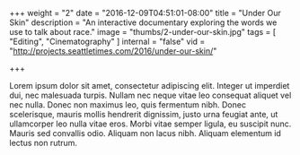 +++
weight = "2"
date = "2016-12-09T04:51:01-08:00"
title = "Under Our Skin"
description = "An interactive documentary exploring the words we use to talk about race."
image = "thumbs/2-under-our-skin.jpg"
tags = [ "Editing", "Cinematography" ]
internal = "false"
vid = "http://projects.seattletimes.com/2016/under-our-skin/"

+++

Lorem ipsum dolor sit amet, consectetur adipiscing elit. Integer ut imperdiet dui, nec malesuada turpis. Nullam nec neque vitae leo consequat aliquet vel nec nulla. Donec non maximus leo, quis fermentum nibh. Donec scelerisque, mauris mollis hendrerit dignissim, justo urna feugiat ante, ut ullamcorper leo nulla vitae eros. Morbi vitae semper ligula, eu suscipit nunc. Mauris sed convallis odio. Aliquam non lacus nibh. Aliquam elementum id lectus non rutrum.
